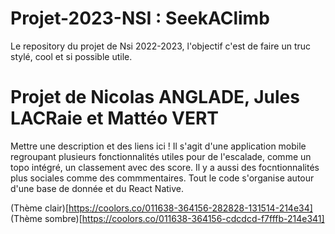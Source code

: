 # Projet-2023-NSI : SeekAClimb
Le repository du projet de Nsi 2022-2023, l'objectif c'est de faire un truc stylé, cool et si possible utile.
# __Projet de Nicolas ANGLADE, Jules LACRaie et Mattéo VERT__

Mettre une description et des liens ici !
Il s'agit d'une application mobile regroupant plusieurs fonctionnalités utiles pour de l'escalade, comme un topo intégré, un classement avec des score. Il y a aussi des focntionnalités plus sociales comme des commmentaires.
Tout le code s'organise autour d'une base de donnée et du React Native.

(Thème clair)[https://coolors.co/011638-364156-282828-131514-214e34]
(Thème sombre)[https://coolors.co/011638-364156-cdcdcd-f7fffb-214e341]

